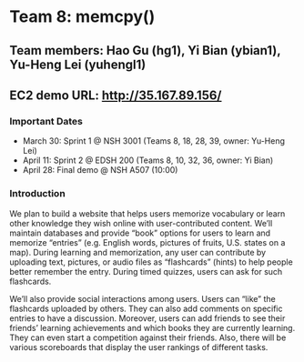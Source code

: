 # Team 8: memcpy()
## Team members: Hao Gu (hg1), Yi Bian (ybian1), Yu-Heng Lei (yuhengl1)
## EC2 demo URL: http://35.167.89.156/

### Important Dates
- March 30: Sprint 1 @ NSH 3001 (Teams 8, 18, 28, 39, owner: Yu-Heng Lei)
- April 11: Sprint 2 @ EDSH 200 (Teams 8, 10, 32, 36, owner: Yi Bian)
- April 28: Final demo @ NSH A507 (10:00)

### Introduction
We plan to build a website that helps users memorize vocabulary or learn other knowledge they wish online with user-contributed content. We’ll maintain databases and provide “book” options for users to learn and memorize “entries” (e.g. English words, pictures of fruits, U.S. states on a map). During learning and memorization, any user can contribute by uploading text, pictures, or audio files as “flashcards” (hints) to help people better remember the entry. During timed quizzes, users can ask for such flashcards.
 
We’ll also provide social interactions among users. Users can “like” the flashcards uploaded by others. They can also add comments on specific entries to have a discussion. Moreover, users can add friends to see their friends’ learning achievements and which books they are currently learning. They can even start a competition against their friends. Also, there will be various scoreboards that display the user rankings of different tasks.
